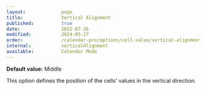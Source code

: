 ```yaml
---
layout:             page
title:              Vertical Alignment
published:          true
date:               2022-07-26
modified:           2024-05-17
order:              /calendar-pro/options/cell-value/vertical-alignment
internal:           verticalAlignment
available:          Calendar Mode
---
```

**Default value:** Middle

This option defines the position of the cells' values in the vertical direction.